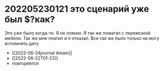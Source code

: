 
# 202205230121  это сценарий уже был $?как?
Это уже было когда-то. Я не помню. Я так же помагал с перевозкой мебели. Так же мне платил и я отказал.
Все так же было только на могу вспомнить дату
- [[2022-06-24journal dream]]
- [[2022-06-22T01-23]]
- повторяется